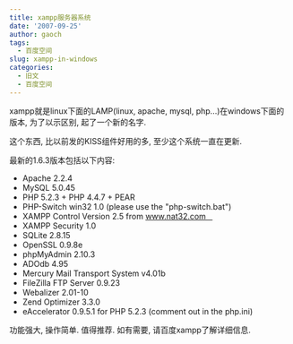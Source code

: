 ```yaml
---
title: xampp服务器系统
date: '2007-09-25'
author: gaoch
tags:
  - 百度空间
slug: xampp-in-windows
categories:
  - 旧文
  - 百度空间
---
```


xampp就是linux下面的LAMP(linux, apache, mysql,
php...)在windows下面的版本, 为了以示区别, 起了一个新的名字.  
  
这个东西, 比以前发的KISS组件好用的多, 至少这个系统一直在更新.  
  
最新的1.6.3版本包括以下内容:  
+ Apache 2.2.4  
+ MySQL 5.0.45  
+ PHP 5.2.3 + PHP 4.4.7 + PEAR  
+ PHP-Switch win32 1.0 (please use the "php-switch.bat")  
+ XAMPP Control Version 2.5 from www.nat32.com     
+ XAMPP Security 1.0     
+ SQLite 2.8.15  
+ OpenSSL 0.9.8e  
+ phpMyAdmin 2.10.3  
+ ADOdb 4.95  
+ Mercury Mail Transport System v4.01b  
+ FileZilla FTP Server 0.9.23  
+ Webalizer 2.01-10  
+ Zend Optimizer 3.3.0  
+ eAccelerator 0.9.5.1 for PHP 5.2.3 (comment out in the php.ini)  
  
功能强大, 操作简单. 值得推荐. 如有需要, 请百度xampp了解详细信息.
